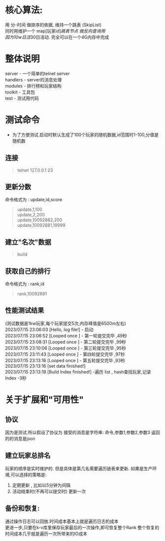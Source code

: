 # 核心算法:  
用 分-时间 做排序的依据, 维持一个跳表 (SkipList)  
同时用维护一个 map[玩家id]*跳表节点 做反向查询用  
因为10w日活*30日活动. 完全可以在一个4G内存中完成  

# 整体说明
server - 一个简单的telnet server  
handlers - server的消息处理  
modules - 排行榜和玩家结构  
toolkit - 工具包  
test - 测试用代码  

# 测试命令  
* 为了方便测试.启动时默认生成了100个玩家的随机数据,id范围时1-100,分值是随机数
## 连接  
> telnet 127.0.0.1 23  
## 更新分数 
命令格式为 : update,id,score 
> update,1,100  
update,2,200  
update,10092882,200  
update,10092881,19999
## 建立"名次"数据
> build
## 获取自己的排行
命令格式为 : rank,id
> rank,10092881

## 性能测试结果
(测试数据是1kw玩家,每个玩家提交5次,内存峰值是6500m左右)  
2023/07/15 23:06:03 [Hello, log file!] - 启动  
2023/07/15 23:06:52 [Looped once ] - 第一轮提交完毕 ,49秒  
2023/07/15 23:08:31 [Looped once ] - 第二轮提交完毕 ,99秒  
2023/07/15 23:10:06 [Looped once ] - 第三轮提交完毕 ,95秒  
2023/07/15 23:11:43 [Looped once ] - 第四轮提交完毕 ,97秒  
2023/07/15 23:13:16 [Looped once ] - 第五轮提交完毕 ,93秒  
2023/07/15 23:13:16 [set data finished!]   
2023/07/15 23:13:19 [Build Index finished!] -遍历 list , hash查找玩家,记录Index -3秒  


# 关于扩展和"可用性"
## 协议
因为是测试.所以假设了协议为 
接受的消息是字符串: 命令,参数1,参数2,参数3
返回的的消息是json

## 建立玩家总排名
玩家的顺序是实时维护的. 但是具体是第几名需要遍历链表来更新. 
如果是生产环境,可以选择的策略是:
1) 定期更新 , 比如以5分钟为间隔 
2) 活动结束时(不再可以提交时) 更新一次

## 备份和恢复:  
通过操作日志可以回放.时间成本基本上就是遍历日志的成本  
更进一步,只要在k-v库里保存玩家最后的一次操作,即可恢复整个Rank
整个恢复的时间成本几乎就是遍历一次所带来的IO成本

